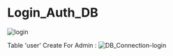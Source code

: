 # Login_Auth_DB

![login](https://user-images.githubusercontent.com/84727061/191485399-df832345-ee4f-4912-b36b-127d467971e5.PNG)

Table  'user' Create For Admin :
![DB_Connection-login](https://user-images.githubusercontent.com/84727061/192088747-3225d492-7f48-4c52-acee-a73d419d4b90.PNG)

